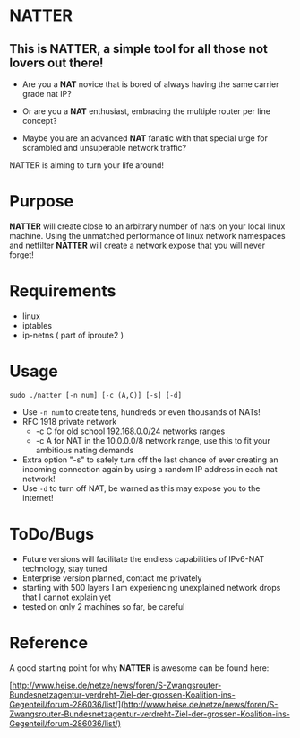 NATTER
======

This is NATTER, a simple tool for all those not lovers out there!
----

+ Are you a **NAT** novice that is bored of always having the same carrier grade nat IP?

+ Or are you a **NAT** enthusiast, embracing the multiple router per line concept?

+ Maybe you are an advanced **NAT** fanatic with that special urge for scrambled and unsuperable network traffic?

NATTER is aiming to turn your life around!


Purpose
=======

**NATTER** will create close to an arbitrary number of nats on your local linux
machine. Using the unmatched performance of linux network namespaces and
netfilter **NATTER** will create a network expose that you will never forget!


Requirements
============

+ linux
+ iptables
+ ip-netns ( part of iproute2 )


Usage
=====

    sudo ./natter [-n num] [-c (A,C)] [-s] [-d]

+ Use `-n num` to create tens, hundreds or even thousands of NATs!
+ RFC 1918 private network
  - -c C for old school 192.168.0.0/24 networks ranges
  - -c A for NAT in the 10.0.0.0/8 network range, use this to fit your ambitious nating demands
+ Extra option "-s" to safely turn off the last chance of ever creating an incoming connection again by using a random IP address in each nat network!
+ Use `-d` to turn off NAT, be warned as this may expose you to the internet!


ToDo/Bugs
=========

+ Future versions will facilitate the endless capabilities of IPv6-NAT technology, stay tuned
+ Enterprise version planned, contact me privately
+ starting with 500 layers I am experiencing unexplained network drops that I cannot explain yet
+ tested on only 2 machines so far, be careful

Reference
=========

A good starting point for why **NATTER** is awesome can be found here:

[http://www.heise.de/netze/news/foren/S-Zwangsrouter-Bundesnetzagentur-verdreht-Ziel-der-grossen-Koalition-ins-Gegenteil/forum-286036/list/](http://www.heise.de/netze/news/foren/S-Zwangsrouter-Bundesnetzagentur-verdreht-Ziel-der-grossen-Koalition-ins-Gegenteil/forum-286036/list/)
